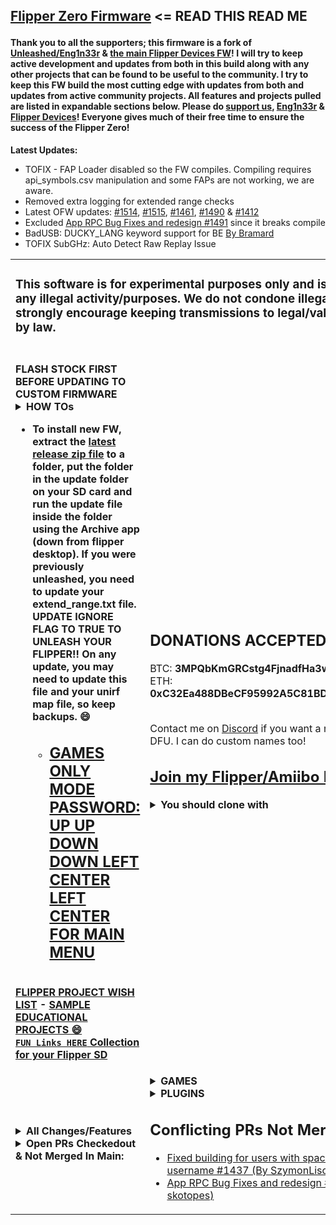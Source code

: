 <h2>

[Flipper Zero Firmware](https://github.com/flipperdevices/flipperzero-firmware/blob/dev/ReadMe.md) <= READ THIS READ ME</h2>
#### Thank you to all the supporters; this firmware is a fork of [Unleashed/Eng1n33r](https://github.com/Eng1n33r/flipperzero-firmware) & [the main Flipper Devices FW](https://github.com/flipperdevices/flipperzero-firmware)! I will try to keep active development and updates from both in this build along with any other projects that can be found to be useful to the community. I try to keep this FW build the most cutting edge with updates from both and updates from active community projects. All features and projects pulled are listed in expandable sections below. Please do [support us](https://github.com/RogueMaster/flipperzero-firmware-wPlugins/blob/unleashed/SUPPORT.md), [Eng1n33r](https://github.com/Eng1n33r/flipperzero-firmware) & [Flipper Devices](https://github.com/flipperdevices/flipperzero-firmware)! Everyone gives much of their free time to ensure the success of the Flipper Zero!

<b>Latest Updates:</b>

- TOFIX - FAP Loader disabled so the FW compiles. Compiling requires api_symbols.csv manipulation and some FAPs are not working, we are aware.
- Removed extra logging for extended range checks
- Latest OFW updates: [#1514](https://github.com/flipperdevices/flipperzero-firmware/pull/1514), [#1515](https://github.com/flipperdevices/flipperzero-firmware/pull/1515), [#1461](https://github.com/flipperdevices/flipperzero-firmware/pull/1461), [#1490](https://github.com/flipperdevices/flipperzero-firmware/pull/1490) & [#1412](https://github.com/flipperdevices/flipperzero-firmware/pull/1412)
- Excluded [App RPC Bug Fixes and redesign #1491](https://github.com/flipperdevices/flipperzero-firmware/pull/1491) since it breaks compile
- BadUSB: DUCKY_LANG keyword support for BE [By Bramard](https://github.com/v1nc/flipperzero-firmware/pull/4/files)
- TOFIX SubGHz: Auto Detect Raw Replay Issue

<table width="100%" border="0" cellspacing="0">
  <tr> <td colspan=2> <h3>This software is for experimental purposes only and is not meant for any illegal activity/purposes. We do not condone illegal activity and strongly encourage keeping transmissions to legal/valid uses allowed by law.</h3> </td> </tr>
  <tr> <td>
<br><b>FLASH STOCK FIRST BEFORE UPDATING TO CUSTOM FIRMWARE<b>

<details>
  <summary><B>HOW TOs</b></summary><br/>
  
- [- HERE IS A GUIDE FOR INSTALL (BY PINGYWON)](https://flipper.pingywon.com/)
- [- HERE IS A NOOB GUIDE TO FLASH AND UNLOCK (BY interestingsoup)](https://interestingsoup.com/n00b-guide-flashing-flipper-zero-to-rougemaster/)
- [- How to install firmware](https://github.com/RogueMaster/flipperzero-firmware-wPlugins/blob/unleashed/documentation/HowToInstall.md)
- [- How to build firmware](https://github.com/RogueMaster/flipperzero-firmware-wPlugins/blob/unleashed/documentation/HowToBuild.md)
- [- BadUSB: how to use different keyboard layouts](https://github.com/RogueMaster/flipperzero-firmware-wPlugins/blob/unleashed/documentation/BadUSBLayouts.md)
- [- Configure UniversalRF Remix App](https://github.com/RogueMaster/flipperzero-firmware-wPlugins/blob/unleashed/documentation/UniRFRemix.md)
- [- How to use: NRF24 plugins](https://github.com/RogueMaster/flipperzero-firmware-wPlugins/blob/unleashed/documentation/NRF24.md)
- [- How to use: SentrySafe plugin](https://github.com/RogueMaster/flipperzero-firmware-wPlugins/blob/unleashed/documentation/SentrySafe.md)
- [- Barcode Generator readme](https://github.com/RogueMaster/flipperzero-firmware-wPlugins/blob/unleashed/documentation/BarcodeGenerator.md)
- [- How to extend SubGHz frequency range](https://github.com/RogueMaster/flipperzero-firmware-wPlugins/blob/unleashed/documentation/DangerousSettings.md)
- [- How to add extra SubGHz frequencies](https://github.com/RogueMaster/flipperzero-firmware-wPlugins/blob/unleashed/documentation/SubGHzSettings.md)
</details>

      
- To install new FW, extract the [latest release zip file](https://github.com/RogueMaster/flipperzero-firmware-wPlugins/releases) to a folder, put the folder in the update folder on your SD card and run the update file inside the folder using the Archive app (down from flipper desktop). If you were previously unleashed, you need to update your extend_range.txt file. **UPDATE IGNORE FLAG TO TRUE TO UNLEASH YOUR FLIPPER!!** On any update, you may need to update this file and your unirf map file, so keep backups. 😄
    - [<h2>GAMES ONLY MODE PASSWORD: UP UP DOWN DOWN LEFT CENTER LEFT CENTER FOR MAIN MENU</h2>](https://github.com/RogueMaster/flipperzero-firmware-wPlugins/blob/unleashed/GAMES_ONLY.md)

<br>[FLIPPER PROJECT WISH LIST](https://github.com/RogueMaster/flipperzero-firmware-wPlugins/blob/unleashed/RoadMap.md) - [SAMPLE EDUCATIONAL PROJECTS 😄](https://github.com/RogueMaster/flipperzero-firmware-wPlugins/blob/unleashed/RoadMap.md)
<br>[`FUN Links HERE` Collection for your Flipper SD](https://github.com/RogueMaster/awesome-flipperzero-withModules)
</td> <td>

<h2>DONATIONS ACCEPTED 😄🚀💸</h2>
BTC: <B>3MPQbKmGRCstg4FjnadfHa3woCT94JkR2a</B><br>
ETH: <B>0xC32Ea488DBeCF95992A5C81BD411e56Bd418BC5f</B>
    <br> <br>
    
Contact me on [Discord](https://discord.gg/gF2bBUzAFe) if you want a renamed Flipper DFU. I can do custom names too!
<br><h2>[Join my Flipper/Amiibo Discord](https://discord.gg/gF2bBUzAFe)</h2>
<details>
  <summary><B>You should clone with</B></summary></br>

  ```shell
$ git clone --recursive https://github.com/RogueMaster/flipperzero-firmware-wPlugins.git
$ cd flipperzero-firmware-wPlugins/
$ ./fbt resources icons
$ ./fbt --with-updater updater_package

# If building FAPS:
$ ./fbt plugin_dist FIRMWARE_APP_SET=ext_apps
```
</details>
      </td> </tr>
      <tr> <td>

<details>
  <summary><B>All Changes/Features</b></summary><br/>
  
- Animations: Hold Center to change flipper idle animation. [Thanks to Zycenios](https://github.com/flipperdevices/flipperzero-firmware/commit/111786ef40e50a40d2e510595672b569d9b97bba) With changes by RogueMaster.
- Animations: Idle animations will show all animations regardless of level and butthurt [Thanks to qqMajiKpp]
- Animations: SubGHZ Scanning image with Pikachu [Thanks to Panzer00Z](https://github.com/Panzer00Z/flipperzero-firmware/blob/3a548ea9bb181c9348d8afb427890c411456134e/assets/icons/SubGhz/Scanning_123x52.png)
- Assets: Includes a NFC Level 50 Link Amiibo
- Assets: Includes a NFC Rick Roll link
- Assets: Includes sample Music Player tunes
- Assets: Includes sample SubGHz assets for Crosswalk, Handicap Doors, Sextoys and Tesla Charge Port
- Assets: Includes Sonic Screw Driver sound for the Wav Player
- Assets: Running DolphinRestorer.fap on new install will auto-level to the end of Level 2.
- BadUSB: DUCKY_LANG keyword support [(Thanks to v1nc)](https://github.com/v1nc/flipperzero-firmware)(Supports US, DE, FR, [HU by terzinnorbert](https://github.com/RogueMaster/flipperzero-firmware-wPlugins/pull/135), [BE By Bramard](https://github.com/v1nc/flipperzero-firmware/pull/4/files))
- Development free space thanks to removal of unused debug tools and [thanks to ESurge](https://github.com/RogueMaster/flipperzero-firmware-wPlugins/pull/46/files) for removal of first start assets.
- Dolphin: Assigned profile pic for levels 1-10, 11-20 and 21-30 respectively from default lvl 1, 2 & 3
- Dolphin: Expanded max level from 3 to 30 using [Roll20](https://roll20.net/compendium/dnd5e/Monsters#h-Experience%20Points), Increased max deed XP per action type from 15 to 45 exp daily & updated animation manifest for max level 30 for all animations (By RogueMaster)
- Dolphin: Internal manifest updated to have animations always available with max level 30
- Dolphin: Level animation sequence for level 3+ to be lvl1->2 for levels 1-20 and lvl2->3 for levels 21-30.
- Dolphin: Mood Stays Happy [(Thanks to biocage)](https://github.com/biocage/flipperzero-firmware)
- Dolphin: SD dolphin manifest updated to weight animations differently
- Icon Decode/Encode [(Thanks to PixlEmly)](https://github.com/RogueMaster/flipperzero-firmware-wPlugins/pull/55/files)
- NFC: Display UL PWD_AUTH payload / ntag-pwd-capture [(Thanks to GMMan)](https://github.com/flipperdevices/flipperzero-firmware/pull/1471)
- Plugins: Fixed sound decay issues on music player [Thanks to qqMajiKpp]
- Plugins: Menu, Icons and Raycast exit [Thanks to Redlink](https://github.com/redlink2/flipperzero-firmware/tree/menuChanges)
- Plugins: Snake and Tetris show score. [Thanks to whoamins](https://github.com/flipperdevices/flipperzero-firmware/commit/7feda832ede1ba8468eff2ca055fef3ddbdc16ac) With changes by RogueMaster.
- RFID: Direct Emulation from [(atomsmasha)](https://github.com/flipperdevices/flipperzero-firmware/pull/1371)
- Settings: Actual PIN Lock [(By RogueMaster)](https://github.com/RogueMaster/flipperzero-firmware-wPlugins/blob/unleashed/applications/desktop/desktop.c)
- Settings: Auto-Lock Options Added: 10s+15s+90s [(By RogueMaster)](https://github.com/RogueMaster/flipperzero-firmware-wPlugins/blob/unleashed/applications/desktop/desktop_settings/scenes/desktop_settings_scene_start.c)
- Settings: Battery Meter on Desktop [Thanks to McAzzaMan](https://github.com/McAzzaMan/flipperzero-firmware/tree/BatteryPercentageView)
- Settings: Desktop => [Games Only Mode (By RogueMaster)](https://github.com/RogueMaster/flipperzero-firmware-wPlugins/blob/unleashed/GAMES_ONLY.md) [(Thanks to Astrrra for Inverted Mode to Mimic)](https://github.com/wetox-team/flipperzero-firmware/commit/ce91582b7417c5d7a9d8416c17a102d3a5868238)
- - [UP UP DOWN DOWN LEFT CENTER LEFT CENTER FOR MAIN MENU](https://github.com/RogueMaster/flipperzero-firmware-wPlugins/blob/unleashed/GAMES_ONLY.md)<== FULL LIST OF GAMES ONLY CONTROLS
- Settings: Favorite Game by holding UP on Desktop [Thanks to gotnull](https://github.com/RogueMaster/flipperzero-firmware-wPlugins/pull/57)
- Settings: Hold Down for Games Menu [(Thanks to ESurge)](https://github.com/ESurge/flipperzero-firmware-wPlugins)
- Settings: LCD Timeout Options Added: 10s+90s+2min+5min+10min [(By RogueMaster)](https://github.com/RogueMaster/flipperzero-firmware-wPlugins/blob/unleashed/applications/notification/notification_settings_app.c)
- Settings: Renamed flippers have the correct name for Bluetooth pairing [(By RogueMaster)](https://github.com/RogueMaster/flipperzero-firmware-wPlugins/blob/unleashed/firmware/targets/f7/furi_hal/furi_hal_version.c#L95)
- Settings: Scan names will have timestamp instead of random name assigned for [NFC](https://github.com/RogueMaster/flipperzero-firmware-wPlugins/blob/unleashed/lib/toolbox/random_name.c) and [SubGHz](https://github.com/RogueMaster/flipperzero-firmware-wPlugins/blob/unleashed/applications/subghz/scenes/subghz_scene_read_raw.c) (By RogueMaster)
- SubGHz: Auto Detect Raw in READ action (Needs To Be Enabled In Read Settings) [from perspecdev](https://github.com/RogueMaster/flipperzero-firmware-wPlugins/pull/152)
- SubGHz: Extended ranges enabled through flag in /ext/subghz/assets/extend_range.txt [from tkerrby](https://github.com/RogueMaster/flipperzero-firmware-wPlugins/pull/116)
- SubGHz: Protocols An-Motors, BFT Mitto, Came Atomo, FAAC SLH (Spa), HCS101, Keeloq, Keeloq Common, Nice Flor S, SecPlus v1+v2 and Star Line updates from [Eng1n33r](https://github.com/Eng1n33r/flipperzero-firmware)
- SubGHz: Unlock from SD flag from [(cloudbreakdaniel)](https://github.com/RogueMaster/flipperzero-firmware-wPlugins/commit/97db0dc91ee3dff812b4dec0618e3f198de14405).  Update `subghz/assets/extend_range.txt` with [this file](https://github.com/RogueMaster/flipperzero-firmware-wPlugins/blob/unleashed/assets/resources/subghz/assets/extend_range.txt) on SD.  **UPDATE IGNORE FLAG TO TRUE TO UNLEASH YOUR FLIPPER!!**

 </details>


<details>
  <summary><B>Open PRs Checkedout & Not Merged In Main:</b></summary><br/>
  
- [`ELF Loader`/[FL-2627] Plugins API #1387 (By hedger/DrZlo13)](https://github.com/flipperdevices/flipperzero-firmware/pull/1387)
- [NFC: Display UL PWD_AUTH payload / ntag-pwd-capture (Thanks to GMMan)](https://github.com/flipperdevices/flipperzero-firmware/pull/1471)
- [Add skylanders (/activision) mifare classic to identification procedure #1497 (By equipter)](https://github.com/flipperdevices/flipperzero-firmware/pull/1497)
- [New frequency analyzer #1501 (By ClusterM)](https://github.com/flipperdevices/flipperzero-firmware/pull/1501)
- [Add a Mifare Classic info screen to parser output #1504 (By Astrrra)](https://github.com/flipperdevices/flipperzero-firmware/pull/1504)
- [BadUSB: add SYSRQ keys #1460 (By rck)](https://github.com/flipperdevices/flipperzero-firmware/pull/1460)
- [I²C-Scanner #1431 (By GitChris3004)](https://github.com/flipperdevices/flipperzero-firmware/pull/1431)
- [nfc: make dict attack more interactive #1462 (By indutny)](https://github.com/flipperdevices/flipperzero-firmware/pull/1462)
- [nfc: collect nonces during mf classic emulation #1484 (By indutny)](https://github.com/flipperdevices/flipperzero-firmware/pull/1484)
- [FIX: Fixed inconsistencies between texts #1496 (By zigad)](https://github.com/flipperdevices/flipperzero-firmware/pull/1496)

</details>

</td><td>

<details>
  <summary><B>GAMES</b></summary><br/>
  
- - Games `HIDDEN` if they dont work well; can be added under [applications/meta/application.fam](https://github.com/RogueMaster/flipperzero-firmware-wPlugins/blob/unleashed/applications/meta/application.fam#L54)
- `FAP` [2048 (By OlegSchwann)](https://github.com/OlegSchwann/flipperzero-firmware/tree/hackaton/game_2048/applications/game-2048)
- `FAP` [Arkanoid (By gotnull)](https://github.com/gotnull/flipperzero-firmware-wPlugins)
- [Chess (By Okalachev)](https://github.com/okalachev/flipperzero-firmware/tree/chess) Crashes 1st load if FW <~750KB or every load on larger FW `HIDDEN "INTAPP_chess_game"`
- [Chip8 Emulator (By mega8bit)](https://github.com/mega8bit/flipperzero-firmware) Updated by ESurge. Add SD folder `chip8`, [Get GAMES HERE](https://johnearnest.github.io/chip8Archive/) `HIDDEN "INTAPP_Chip8"`
- `FAP` [Dice Roller Including SEX/WAR/8BALL/WEED DICE (By RogueMaster)](https://github.com/RogueMaster/flipperzero-firmware-wPlugins/blob/unleashed/applications/dice/dice.c)
- `FAP` [Flappy Bird (By DroomOne)](https://github.com/DroomOne/flipperzero-firmware/tree/dev/applications/flappy_bird)
- `FAP` [Game of Life (Updated to work by tgxn)(By itsyourbedtime)](https://github.com/tgxn/flipperzero-firmware/blob/dev/applications/game_of_life/game_of_life.c) `HIDDEN "GAME_GameOfLife"`
- `FAP` [Mandelbrot Set (By Possibly-Matt)](https://github.com/Possibly-Matt/flipperzero-firmware-wPlugins) `HIDDEN "GAME_MandelbrotSet"`
- `FAP` [RayCast (Bt Zlo)](https://github.com/flipperdevices/flipperzero-firmware/tree/zlo/raycast-game-engine)
- `FAP` Snake [OFW]
- `FAP` [Tanks (By Alexgr13)](https://github.com/alexgr13/flipperzero-firmware/tree/fork/dev/applications/tanks-game) `HIDDEN "GAME_Tanks"`
- `FAP` [Tetris (By jeffplang)](https://github.com/jeffplang/flipperzero-firmware/tree/tetris_game/applications/tetris_game)
- `FAP` [Tic Tac Toe (By gotnull)](https://github.com/gotnull/flipperzero-firmware-wPlugins)
- `FAP` [Video Poker (By PixlEmly)](https://github.com/PixlEmly/flipperzero-firmware-testing/blob/unleashed/applications/VideoPoker/poker.c)
</details>

<details>
  <summary><B>PLUGINS</b></summary><br/>

- - PLUGINS `HIDDEN` if they have uncommon hardware dependancies
- `FAP` [Barcode Generator (By McAzzaMan)](https://github.com/McAzzaMan/flipperzero-firmware/tree/UPC-A_Barcode_Generator/applications/barcode_generator)
- `FAP` [Bluetooth Remote (By Cutch)[OFW]](https://github.com/flipperdevices/flipperzero-firmware/pull/1330)
- [Clock/Stopwatch (By CompaqDisc, Stopwatch & Sound Alert By RogueMaster)](https://gist.github.com/CompaqDisc/4e329c501bd03c1e801849b81f48ea61)
- [DSTIKE Deauther (By SequoiaSan)](https://github.com/SequoiaSan/FlipperZero-Wifi-ESP8266-Deauther-Module/tree/FlipperZero-Module-v2/FlipperZeroModule/FlipperZero-ESP8266-Deauth-App) `HIDDEN "INTAPP_esp8266_deauth"` due to `Req: ESP8266`
- `FAP` [Dolphin Backup (By nminaylov)](https://github.com/flipperdevices/flipperzero-firmware/pull/1384) Modified by RogueMaster
- `FAP` [Dolphin Restorer (By nminaylov)](https://github.com/flipperdevices/flipperzero-firmware/pull/1384) Cloned by RogueMaster
- [HID Analyzer (By Ownasaurus)](https://github.com/Ownasaurus/flipperzero-firmware/tree/hid-analyzer/applications/hid_analyzer)
- `FAP` [Mouse Jacker (By mothball187)](https://github.com/mothball187/flipperzero-nrf24/tree/main/mousejacker) ([Pin Out](https://github.com/RogueMaster/flipperzero-firmware-wPlugins/tree/unleashed/applications/mousejacker) from nocomp/Frog/UberGuidoZ) `Req: NRF24`
- `FAP` [Mouse Jiggler (By Jacob-Tate)](https://github.com/Jacob-Tate/flipperzero-firmware/blob/dev/applications/mouse_jiggler/mouse_jiggler.c) (Original By MuddleBox)
- `FAP` Music Player [OFW]
- `FAP` [NRF Sniff (By mothball187)](https://github.com/mothball187/flipperzero-nrf24/tree/main/nrfsniff) ([Pin Out](https://github.com/RogueMaster/flipperzero-firmware-wPlugins/tree/unleashed/applications/nrfsniff) from nocomp/Frog/UberGuidoZ) `Req: NRF24`
- [PicoPass Reader (By Bettse)](https://github.com/flipperdevices/flipperzero-firmware/pull/1366)
- [RF Remix (By ESurge)](https://github.com/ESurge/flipperzero-firmware-unirfremix) [(Original By jimilinuxguy)](https://github.com/jimilinuxguy/flipperzero-universal-rf-remote/tree/028d615c83f059bb2c905530ddb3d4efbd3cbcae/applications/jukebox)
- `FAP` [Sentry Safe (By H4ckd4ddy)](https://github.com/H4ckd4ddy/flipperzero-sentry-safe-plugin) ([Pin Out](https://github.com/RogueMaster/flipperzero-firmware-wPlugins/tree/unleashed/applications/sentry_safe) from [UberGuidoZ](https://github.com/UberGuidoZ/))
- `FAP` [Spectrum Analyzer (By jolcese)](https://github.com/jolcese/flipperzero-firmware/tree/spectrum/applications/spectrum_analyzer) [Updates (for testing) Thanks to theY4Kman](https://github.com/theY4Kman/flipperzero-firmware)
- `FAP` [Touch Tunes Remote (By jimilinuxguy)](https://github.com/jimilinuxguy/flipperzero-universal-rf-remote/tree/028d615c83f059bb2c905530ddb3d4efbd3cbcae/applications/jukebox) `HIDDEN "APPS_TouchTunes"`
- `FAP` [WAV Player (By Zlo)](https://github.com/flipperdevices/flipperzero-firmware/tree/zlo/wav-player) Updated by Atmanos & RogueMaster To Work
- [WiFi (Marauder) (By 0xchocolate)](https://github.com/0xchocolate/flipperzero-firmware-with-wifi-marauder-companion) `REQUIRES WIFI DEV BOARD WITH MARAUDER FLASHED`
- [WiFi Scanner v.0.3 (By SequoiaSan)](https://github.com/SequoiaSan/FlipperZero-WiFi-Scanner_Module-ESP8266) `HIDDEN "INTAPP_wifi_scanner"` due to `Req: ESP8266 or WIFI DEV BOARD`
</details>

## Conflicting PRs Not Merged:
- [Fixed building for users with space in windows username #1437 (By SzymonLisowiec)](https://github.com/flipperdevices/flipperzero-firmware/pull/1437)
- [App RPC Bug Fixes and redesign #1491 (By skotopes)](https://github.com/flipperdevices/flipperzero-firmware/pull/1491)

</td></tr></table>
